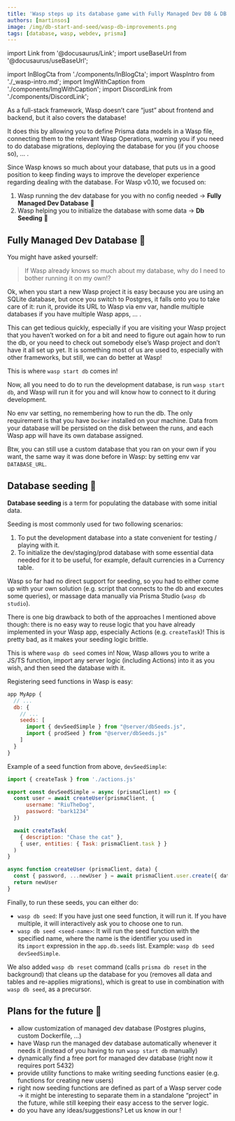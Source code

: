 ```yaml
---
title: 'Wasp steps up its database game with Fully Managed Dev DB & DB Seeding'
authors: [martinsos]
image: /img/db-start-and-seed/wasp-db-improvements.png
tags: [database, wasp, webdev, prisma]
---
```


import Link from '@docusaurus/Link';
import useBaseUrl from '@docusaurus/useBaseUrl';

import InBlogCta from './components/InBlogCta';
import WaspIntro from './_wasp-intro.md';
import ImgWithCaption from './components/ImgWithCaption';
import DiscordLink from './components/DiscordLink';

As a full-stack framework, Wasp doesn’t care “just” about frontend and backend, but it also covers the database!

It does this by allowing you to define Prisma data models in a Wasp file, connecting them to the relevant Wasp Operations, warning you if you need to do database migrations, deploying the database for you (if you choose so), … .

Since Wasp knows so much about your database, that puts us in a good position to keep finding ways to improve the developer experience regarding dealing with the database. For Wasp v0.10, we focused on:

1. Wasp running the dev database for you with no config needed → **Fully Managed Dev Database** 🚀
2. Wasp helping you to initialize the database with some data → **Db Seeding** 🌱

<ImgWithCaption caption="Wasp now has `wasp start db` and `wasp db seed`!" alt="strong wasp database" source="img/db-start-and-seed/wasp-db-improvements.png" />

<!--truncate-->

## Fully Managed Dev Database 🚀

You might have asked yourself:

> If Wasp already knows so much about my database, why do I need to bother running it on my own!?

Ok, when you start a new Wasp project it is easy because you are using an SQLite database, but once you switch to Postgres, it falls onto you to take care of it: run it, provide its URL to Wasp via env var, handle multiple databases if you have multiple Wasp apps, … .

This can get tedious quickly, especially if you are visiting your Wasp project that you haven’t worked on for a bit and need to figure out again how to run the db, or you need to check out somebody else’s Wasp project and don’t have it all set up yet. It is something most of us are used to, especially with other frameworks, but still, we can do better at Wasp!

This is where `wasp start db` comes in!

<ImgWithCaption caption="wasp start db in action, running a posgtres dev db for you" alt="wasp start db running in terminal" source="img/db-start-and-seed/wasp-start-db-terminal.png" />

Now, all you need to do to run the development database, is run `wasp start db`, and Wasp will run it for you and will know how to connect to it during development.

No env var setting, no remembering how to run the db. The only requirement is that you have `Docker` installed on your machine. Data from your database will be persisted on the disk between the runs, and each Wasp app will have its own database assigned.

Btw, you can still use a custom database that you ran on your own if you want, the same way it was done before in Wasp: by setting env var `DATABASE_URL`.

## Database seeding 🌱

**Database seeding** is a term for populating the database with some initial data.

Seeding is most commonly used for two following scenarios:

1. To put the development database into a state convenient for testing / playing with it.
2. To initialize the dev/staging/prod database with some essential data needed for it to be useful, for example, default currencies in a Currency table.

Wasp so far had no direct support for seeding, so you had to either come up with your own solution (e.g. script that connects to the db and executes some queries), or massage data manually via Prisma Studio (`wasp db studio`).

There is one big drawback to both of the approaches I mentioned above though: there is no easy way to reuse logic that you have already implemented in your Wasp app, especially Actions (e.g. `createTask`)! This is pretty bad, as it makes your seeding logic brittle.

This is where `wasp db seed` comes in! Now, Wasp allows you to write a JS/TS function, import any server logic (including Actions) into it as you wish, and then seed the database with it.

<ImgWithCaption caption="wasp db seed in action, initializing the db with dev data" alt="wasp db seed running in terminal" source="img/db-start-and-seed/wasp-db-seed-terminal.png" />

Registering seed functions in Wasp is easy:

```jsx
app MyApp {
  // ...
  db: {
    // ...
    seeds: [
      import { devSeedSimple } from "@server/dbSeeds.js",
      import { prodSeed } from "@server/dbSeeds.js"
    ]
  }
}
```

Example of a seed function from above, `devSeedSimple`:

```jsx
import { createTask } from './actions.js'

export const devSeedSimple = async (prismaClient) => {
  const user = await createUser(prismaClient, {
      username: "RiuTheDog",
      password: "bark1234"
  })

  await createTask(
    { description: "Chase the cat" },
    { user, entities: { Task: prismaClient.task } }
  )
}

async function createUser (prismaClient, data) {
  const { password, ...newUser } = await prismaClient.user.create({ data })
  return newUser
}
```

Finally, to run these seeds, you can either do:

- `wasp db seed`: If you have just one seed function, it will run it. If you have multiple, it will interactively ask you to choose one to run.
- `wasp db seed <seed-name>`: It will run the seed function with the specified name, where the name is the identifier you used in its `import` expression in the `app.db.seeds` list. Example: `wasp db seed devSeedSimple`.

We also added `wasp db reset` command (calls `prisma db reset` in the background) that cleans up the database for you (removes all data and tables and re-applies migrations), which is great to use in combination with `wasp db seed`, as a precursor.

## Plans for the future 🔮

- allow customization of managed dev database (Postgres plugins, custom Dockerfile, …)
- have Wasp run the managed dev database automatically whenever it needs it (instead of you having to run `wasp start db` manually)
- dynamically find a free port for managed dev database (right now it requires port 5432)
- provide utility functions to make writing seeding functions easier (e.g. functions for creating new users)
- right now seeding functions are defined as part of a Wasp server code → it might be interesting to separate them in a standalone “project” in the future, while still keeping their easy access to the server logic.
- do you have any ideas/suggestions? Let us know in our <DiscordLink />!
